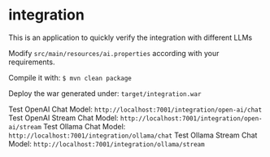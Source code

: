 # integration
This is an application to quickly verify the integration with different LLMs

Modify `src/main/resources/ai.properties` according with your requirements.

Compile it with: `$ mvn clean package`

Deploy the war generated under: `target/integration.war`

Test OpenAI Chat Model: `http://localhost:7001/integration/open-ai/chat`
Test OpenAI Stream Chat Model: `http://localhost:7001/integration/open-ai/stream`
Test Ollama Chat Model: `http://localhost:7001/integration/ollama/chat`
Test Ollama Stream Chat Model: `http://localhost:7001/integration/ollama/stream`